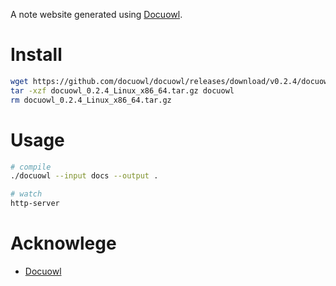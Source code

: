 A note website generated using [Docuowl](https://github.com/docuowl/docuowl).

# Install 
```bash 
wget https://github.com/docuowl/docuowl/releases/download/v0.2.4/docuowl_0.2.4_Linux_x86_64.tar.gz 
tar -xzf docuowl_0.2.4_Linux_x86_64.tar.gz docuowl
rm docuowl_0.2.4_Linux_x86_64.tar.gz
```

# Usage 
```bash 
# compile 
./docuowl --input docs --output .  

# watch  
http-server
```
 

# Acknowlege 
- [Docuowl](https://github.com/docuowl/docuowl) 

